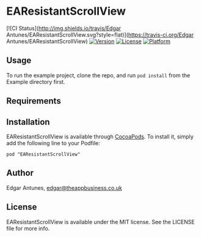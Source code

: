 # EAResistantScrollView

[![CI Status](http://img.shields.io/travis/Edgar Antunes/EAResistantScrollView.svg?style=flat)](https://travis-ci.org/Edgar Antunes/EAResistantScrollView)
[![Version](https://img.shields.io/cocoapods/v/EAResistantScrollView.svg?style=flat)](http://cocoadocs.org/docsets/EAResistantScrollView)
[![License](https://img.shields.io/cocoapods/l/EAResistantScrollView.svg?style=flat)](http://cocoadocs.org/docsets/EAResistantScrollView)
[![Platform](https://img.shields.io/cocoapods/p/EAResistantScrollView.svg?style=flat)](http://cocoadocs.org/docsets/EAResistantScrollView)

## Usage

To run the example project, clone the repo, and run `pod install` from the Example directory first.

## Requirements

## Installation

EAResistantScrollView is available through [CocoaPods](http://cocoapods.org). To install
it, simply add the following line to your Podfile:

    pod "EAResistantScrollView"

## Author

Edgar Antunes, edgar@theappbusiness.co.uk

## License

EAResistantScrollView is available under the MIT license. See the LICENSE file for more info.

